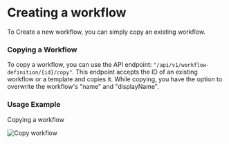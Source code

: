 # Creating a workflow

To Create a new workflow, you can simply copy an existing workflow.

### Copying a Workflow

To copy a workflow, you can use the API endpoint: `"/api/v1/workflow-definition/{id}/copy"`. This endpoint accepts the ID of an existing workflow or a template and copies it. While copying, you have the option to overwrite the workflow's "name" and "displayName".

### Usage Example

Copying a workflow

<img title="Copy workflow" alt="Copy workflow" src="https://uploads-ssl.webflow.com/62a3bad46800eb4715b2faf1/669ed0c2b63b066ba07a185d_ezgif-5-2ab573fa79.gif">
